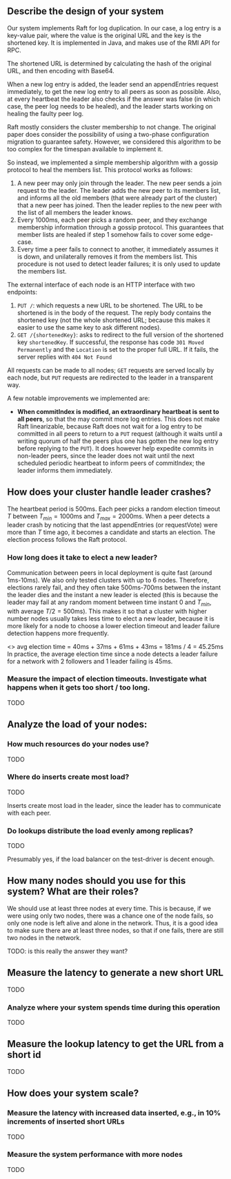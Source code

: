 ## Describe the design of your system

Our system implements Raft for log duplication. In our case, a log entry is a key-value pair, where the value is the original URL and the key is the shortened key. It is implemented in Java, and makes use of the RMI API for RPC.

The shortened URL is determined by calculating the hash of the original URL, and then encoding with Base64.

When a new log entry is added, the leader send an appendEntries request immediately, to get the new log entry to all peers as soon as possible. Also, at every heartbeat the leader also checks if the answer was false (in which case, the peer log needs to be healed), and the leader starts working on healing the faulty peer log.

Raft mostly considers the cluster membership to not change. The original paper does consider the possibility of using a two-phase configuration migration to guarantee safety. However, we considered this algorithm to be too complex for the timespan available to implement it.

So instead, we implemented a simple membership algorithm with a gossip protocol to heal the members list. This protocol works as follows:
1. A new peer may only join through the leader. The new peer sends a join request to the leader. The leader adds the new peer to its members list, and informs all the old members (that were already part of the cluster) that a new peer has joined. Then the leader replies to the new peer with the list of all members the leader knows.
2. Every 1000ms, each peer picks a random peer, and they exchange membership information through a gossip protocol. This guarantees that member lists are healed if step 1 somehow fails to cover some edge-case.
3. Every time a peer fails to connect to another, it immediately assumes it is down, and unilaterally removes it from the members list. This procedure is not used to detect leader failures; it is only used to update the members list.

The external interface of each node is an HTTP interface with two endpoints:
1. `PUT /`: which requests a new URL to be shortened. The URL to be shortened is in the body of the request. The reply body contains the shortened key (not the whole shortened URL; because this makes it easier to use the same key to ask different nodes).
2. `GET /{shortenedKey}`: asks to redirect to the full version of the shortened key `shortenedKey`. If successful, the response has code `301 Moved Permanently` and the `Location` is set to the proper full URL. If it fails, the server replies with `404 Not Found`

All requests can be made to all nodes; `GET` requests are served locally by each node, but `PUT` requests are redirected to the leader in a transparent way.

A few notable improvements we implemented are:
- **When commitIndex is modified, an extraordinary heartbeat is sent to all peers**, so that the may commit more log entries. This does not make Raft linearizable, because Raft does not wait for a log entry to be committed in all peers to return to a `PUT` request (although it waits until a writing quorum of half the peers plus one has gotten the new log entry before replying to the `PUT`). It does however help expedite commits in non-leader peers, since the leader does not wait until the next scheduled periodic heartbeat to inform peers of commitIndex; the leader informs them immediately.

## How does your cluster handle leader crashes?

The heartbeat period is $500\text{ms}$. Each peer picks a random election timeout $T$ between $T_{min} = 1000\text{ms}$ and $T_{max} = 2000\text{ms}$. When a peer detects a leader crash by noticing that the last appendEntries (or requestVote) were more than $T$ time ago, it becomes a candidate and starts an election. The election process follows the Raft protocol.

### How long does it take to elect a new leader?

Communication between peers in local deployment is quite fast (around 1ms-10ms). We also only tested clusters with up to 6 nodes. Therefore, elections rarely fail, and they often take 500ms-700ms between the instant the leader dies and the instant a new leader is elected (this is because the leader may fail at any random moment between time instant $0$ and $T_{min}$, with average $T/2 = 500\text{ms}$). This makes it so that a cluster with higher number nodes usually takes less time to elect a new leader, because it is more likely for a node to choose a lower election timeout and leader failure detection happens more frequently.


<> avg election time = 40ms + 37ms + 61ms + 43ms = 181ms / 4 = 45.25ms
In practice, the average election time since a node detects a leader failure for a network with 2 followers and 1 leader failing is 45ms.

### Measure the impact of election timeouts. Investigate what happens when it gets too short / too long.

TODO

## Analyze the load of your nodes:

### How much resources do your nodes use?

TODO

### Where do inserts create most load?

TODO

Inserts create most load in the leader, since the leader has to communicate with each peer.

### Do lookups distribute the load evenly among replicas?

TODO

Presumably yes, if the load balancer on the test-driver is decent enough.

## How many nodes should you use for this system? What are their roles?

We should use at least three nodes at every time. This is because, if we were using only two nodes, there was a chance one of the node fails, so only one node is left alive and alone in the network. Thus, it is a good idea to make sure there are at least three nodes, so that if one fails, there are still two nodes in the network.

TODO: is this really the answer they want?

## Measure the latency to generate a new short URL

TODO

### Analyze where your system spends time during this operation

TODO

## Measure the lookup latency to get the URL from a short id

TODO

## How does your system scale?

### Measure the latency with increased data inserted, e.g., in 10% increments of inserted short URLs

TODO

### Measure the system performance with more nodes

TODO
